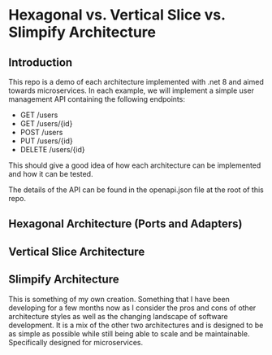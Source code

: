 # Hexagonal vs. Vertical Slice vs. Slimpify Architecture

## Introduction

This repo is a demo of each architecture implemented with .net 8 and aimed towards microservices.
In each example, we will implement a simple user management API containing the following endpoints:

- GET /users
- GET /users/{id}
- POST /users
- PUT /users/{id}
- DELETE /users/{id}

This should give a good idea of how each architecture can be implemented and how it can be tested.

The details of the API can be found in the openapi.json file at the root of this repo.

## Hexagonal Architecture (Ports and Adapters)


## Vertical Slice Architecture


## Slimpify Architecture

This is something of my own creation.  Something that I have been developing for a few months now as I consider the pros and cons of other architecture styles as well as the changing landscape of software development.  It is a mix of the other two architectures and is designed to be as simple as possible while still being able to scale and be maintainable.  Specifically designed for microservices.
